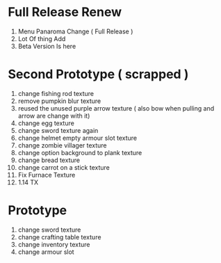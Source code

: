 # Full Release Renew
1. Menu Panaroma Change ( Full Release )
2. Lot Of thing Add
3. Beta Version Is here
# Second Prototype ( scrapped )
1. change fishing rod texture
2. remove pumpkin blur texture
3. reused the unused purple arrow texture ( also bow when pulling and arrow are change with it)
4. change egg texture
5. change sword texture again 
6. change helmet empty armour slot texture  
7. change zombie villager texture
8. change option background to plank texture
9. change bread texture 
10. change carrot on a stick texture
11. Fix Furnace Texture
12. 1.14 TX                
# Prototype
1. change sword texture
2. change crafting table texture
3. change inventory texture
4. change armour slot
